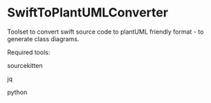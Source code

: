 # SwiftToPlantUMLConverter
Toolset to convert swift source code to plantUML friendly format - to generate class diagrams.

Required tools:


sourcekitten

jq

python
